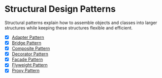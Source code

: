 # Structural Design Patterns

Structural patterns explain how to assemble objects and classes into larger structures while keeping these structures 
flexible and efficient.

- [x] [Adapter Pattern](adapter)
- [x] [Bridge Pattern](bridge)
- [x] [Composite Pattern](composite)
- [x] [Decorator Pattern](decorator)
- [x] [Facade Pattern](facade)
- [x] [Flyweight Pattern](flyweight)
- [x] [Proxy Pattern](proxy)
